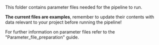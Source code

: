 This folder contains parameter files needed for the pipeline to run. 

**The current files are examples**, remember to update their contents with data relevant to your project before running the pipeline!

For further information on parameter files refer to the "Parameter_file_preparation" guide.
